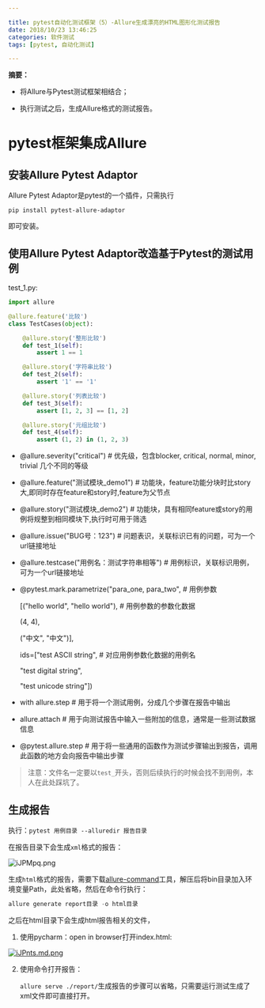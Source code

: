```yaml
---

title: pytest自动化测试框架（5）-Allure生成漂亮的HTML图形化测试报告
date: 2018/10/23 13:46:25
categories: 软件测试
tags: [pytest, 自动化测试]

---
```


**摘要：**

- 将Allure与Pytest测试框架相结合； 

- 执行测试之后，生成Allure格式的测试报告。

<!-- more -->

# pytest框架集成Allure

## 安装Allure Pytest Adaptor

Allure Pytest Adaptor是pytest的一个插件，只需执行

`pip install pytest-allure-adaptor`

即可安装。

## 使用Allure Pytest Adaptor改造基于Pytest的测试用例

test_1.py:

```python
import allure

@allure.feature('比较')
class TestCases(object):

    @allure.story('整形比较')
    def test_1(self):
        assert 1 == 1

    @allure.story('字符串比较')
    def test_2(self):
        assert '1' == '1'

    @allure.story('列表比较')
    def test_3(self):
        assert [1, 2, 3] == [1, 2]

    @allure.story('元组比较')
    def test_4(self):
        assert (1, 2) in (1, 2, 3)

```
- @allure.severity("critical")               # 优先级，包含blocker, critical, normal, minor, trivial 几个不同的等级

- @allure.feature("测试模块_demo1")           # 功能块，feature功能分块时比story大,即同时存在feature和story时,feature为父节点

- @allure.story("测试模块_demo2")             # 功能块，具有相同feature或story的用例将规整到相同模块下,执行时可用于筛选

- @allure.issue("BUG号：123")                 # 问题表识，关联标识已有的问题，可为一个url链接地址

- @allure.testcase("用例名：测试字符串相等")      # 用例标识，关联标识用例，可为一个url链接地址

- @pytest.mark.parametrize("para_one, para_two",              # 用例参数

  [("hello world", "hello world"),   # 用例参数的参数化数据

  (4, 4),

  ("中文", "中文")],

  ids=["test ASCII string",          # 对应用例参数化数据的用例名

  "test digital string",

  "test unicode string"])

- with allure.step # 用于将一个测试用例，分成几个步骤在报告中输出

- allure.attach # 用于向测试报告中输入一些附加的信息，通常是一些测试数据信息

- @pytest.allure.step # 用于将一些通用的函数作为测试步骤输出到报告，调用此函数的地方会向报告中输出步骤




> 注意：文件名一定要以`test_`开头，否则后续执行的时候会找不到用例，本人在此处踩坑了。

## 生成报告

执行：`pytest 用例目录 --alluredir 报告目录`

在报告目录下会生成`xml`格式的报告：

![iJPMpq.png](http://img.qizhenjun.com/TIM截图20180929180542.png)

生成`html`格式的报告，需要下载[allure-command](https://github.com/allure-framework/allure1/releases/download/allure-core-1.5.2/allure-commandline.zip)工具，解压后将bin目录加入环境变量Path，此处省略，然后在命令行执行：

```python
allure generate report目录 -o html目录
```

之后在html目录下会生成html报告相关的文件，

1. 使用pycharm：open in browser打开index.html:

[![iJPnts.md.png](http://img.qizhenjun.com/TIM截图20180929181214.png)](https://imgchr.com/i/iJPnts)

2. 使用命令打开报告：

   `allure serve ./report/`生成报告的步骤可以省略，只需要运行测试生成了xml文件即可直接打开。

